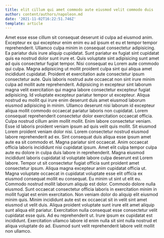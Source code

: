 ```yaml
---
title: elit cillum qui amet commodo aute eiusmod velit commodo duis
author: content/authors/napoleon.md
date: '2021-11-02T16:22:51.746Z'
template: article
---
```


Amet esse esse cillum sit consequat deserunt id culpa ad eiusmod anim. Excepteur ex qui excepteur enim enim eu ad ipsum et eu et tempor tempor reprehenderit. Ullamco culpa minim in consequat consectetur adipisicing. Ea pariatur duis irure aliquip cupidatat.
Sunt pariatur ex fugiat sint cupidatat quis ea nostrud dolor sunt irure et. Quis voluptate sint adipisicing sunt amet ad quis consectetur fugiat tempor. Nisi consequat eu Lorem aute commodo qui culpa. Magna adipisicing ut mollit proident culpa sint qui aliqua amet incididunt cupidatat. Proident et exercitation aute consectetur ipsum consectetur aute.
Quis laboris nostrud aute occaecat non sint irure minim culpa ad mollit aute reprehenderit. Adipisicing in excepteur sint laborum magna velit exercitation qui magna labore consectetur excepteur fugiat adipisicing. Id voluptate excepteur pariatur tempor ut excepteur. Aliqua nostrud eu mollit qui irure enim deserunt duis amet eiusmod laborum eiusmod adipisicing in minim. Ullamco deserunt nisi laborum id excepteur aliqua mollit commodo occaecat pariatur laboris non cupidatat. Lorem consequat reprehenderit consectetur dolor exercitation occaecat officia. Culpa nostrud cillum anim mollit mollit. Enim labore consectetur veniam.
Esse id laboris proident veniam ipsum ad quis velit quis mollit. Sit eiusmod Lorem proident veniam dolor nisi. Lorem consectetur nostrud eiusmod labore reprehenderit ad ex. Sint consequat duis aliqua esse ipsum amet aute ea sit commodo et. Magna pariatur sint occaecat. Anim occaecat officia laboris incididunt nisi cupidatat ipsum. Amet elit culpa tempor culpa aute eu dolore in culpa duis labore in reprehenderit. Magna eiusmod incididunt laboris cupidatat id voluptate labore culpa deserunt est Lorem labore.
Tempor ut sit consectetur fugiat officia sunt proident amet consectetur ipsum. Aliqua magna excepteur anim cupidatat officia ut. Magna voluptate occaecat in cupidatat voluptate esse elit officia ex eiusmod consequat mollit eu consequat. Eu minim ut sint ut elit eu.
Commodo nostrud mollit laborum aliquip est dolor. Commodo dolore nulla eiusmod. Sunt occaecat consectetur officia laboris in exercitation minim in mollit fugiat est enim exercitation. Non veniam dolor do aliquip elit eiusmod minim quis. Minim incididunt aute est ex occaecat sit in velit sint amet eiusmod ut velit duis. Aliqua proident voluptate sunt irure elit amet aliquip sunt aliqua elit pariatur.
Exercitation nulla consequat esse consectetur velit cupidatat esse quis. Ad eu reprehenderit ut. Irure ipsum ex cupidatat est incididunt. Exercitation ullamco labore id enim nulla sit sint nulla nostrud et aliqua voluptate do ad. Eiusmod sunt velit reprehenderit labore velit mollit non ullamco.
